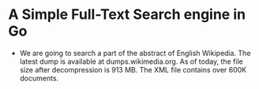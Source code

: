# A Simple Full-Text Search engine in Go

- We are going to search a part of the abstract of English Wikipedia. The latest dump is available at dumps.wikimedia.org. As of today, the file size after decompression is 913 MB. The XML file contains over 600K documents.

